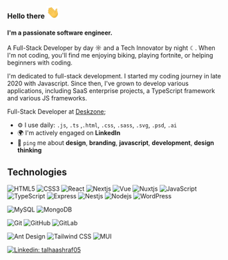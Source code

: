 ### Hello there <img src="https://github.com/ABSphreak/ABSphreak/blob/master/gifs/Hi.gif" width="30">

#### I'm a passionate software engineer.
A Full-Stack Developer by day ☼ and a Tech Innovator by night ☾. When I'm not coding, you'll find me enjoying biking, playing fortnite, or helping beginners with coding.

I'm dedicated to full-stack development. I started my coding journey in late 2020 with Javascript. Since then, I've grown to develop various applications, including SaaS enterprise projects, a TypeScript framework and various JS frameworks.

Full-Stack Developer at [Deskzone](https://deskzone.org/);<br>

- ⚙️ I use daily: `.js`, `.ts` ,`.html`, `.css`, `.sass`, `.svg`, `.psd`, `.ai`
- 🌍 I'm actively engaged on **LinkedIn**
- 💬 `ping` me about **design**, **branding**, **javascript**, **development**, **design thinking**

## Technologies


![HTML5](https://img.shields.io/badge/-HTML5-E34F26?style=flat-square&logo=html5&logoColor=white)
![CSS3](https://img.shields.io/badge/-CSS3-1572B6?style=flat-square&logo=css3)
![React](https://img.shields.io/badge/-React-black?style=flat-square&logo=react)
![Nextjs](https://img.shields.io/badge/-Nextjs-black?style=flat-square&logo=Next.js)
![Vue](https://img.shields.io/badge/-Vue-black?style=flat-square&logo=vue.js)
![Nuxtjs](https://img.shields.io/badge/-Nuxtjs-black?style=flat-square&logo=nuxt.js)
![JavaScript](https://img.shields.io/badge/-JavaScript-black?style=flat-square&logo=javascript)
![TypeScript](https://img.shields.io/badge/-TypeScript-black?style=flat-square&logo=typescript)
![Express](https://img.shields.io/badge/-Express-black?style=flat-square&logo=express)
![Nestjs](https://img.shields.io/badge/-Nestjs-black?style=flat-square&logo=nestjs)
![Nodejs](https://img.shields.io/badge/-Nodejs-black?style=flat-square&logo=Node.js)
![WordPress](https://img.shields.io/badge/-WordPress-black?style=flat-square&logo=wordpress)



![MySQL](https://img.shields.io/badge/-MySQL-black?style=flat-square&logo=mysql)
![MongoDB](https://img.shields.io/badge/-MongoDB-black?style=flat-square&logo=mongodb)


![Git](https://img.shields.io/badge/-Git-black?style=flat-square&logo=git)
![GitHub](https://img.shields.io/badge/-GitHub-181717?style=flat-square&logo=github)
![GitLab](https://img.shields.io/badge/-GitLab-FCA121?style=flat-square&logo=gitlab)

![Ant Design](https://img.shields.io/badge/-Ant%20Design-black?style=flat-square&logo=ant-design)
![Tailwind CSS](https://img.shields.io/badge/-Tailwind%20CSS-black?style=flat-square&logo=tailwind-css)
![MUI](https://img.shields.io/badge/-MUI-black?style=flat-square&logo=mui)

[![Linkedin: talhaashraf05](https://img.shields.io/badge/-talhaashraf05-blue?style=flat-square&logo=Linkedin&logoColor=white&link=https://www.linkedin.com/in/talhaashraf45/)](https://www.linkedin.com/in/talhaashraf45/)

<!--
**Talhaashraf05/Talhaashraf05** is a ✨ _special_ ✨ repository because its `README.md` (this file) appears on your GitHub profile.

Here are some ideas to get you started:

Host/Organizing [Softenmedia](https://softenmedia.com);<br>
- 💅 Designed: @pestphp, [NorthMeetsSouth.audio](https://www.northmeetssouth.audio), [ThenPing.me](https://thenping.me), [HappydDev.fm](https://www.happydev.fm), etc…


- 🔭 I’m currently working on ...
- 🌱 I’m currently learning ...
- 👯 I’m looking to collaborate on ...
- 🤔 I’m looking for help with ...
- 💬 Ask me about ...
- 📫 How to reach me: ...
- 😄 Pronouns: ...
- ⚡ Fun fact: ...
-->
